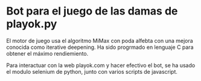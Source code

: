 # Bot para el juego de las damas de playok.py

El motor de juego usa el algoritmo MiMax con poda alfebta con una mejora conocida como iterative deepening. Ha sido progrmado en lenguaje C para obtener el máximo rendiemiento.

Para interactuar con la web playok.com y hacer efectivo el bot, se ha usado el modulo selenium de python, junto con varios scripts de javascript.
